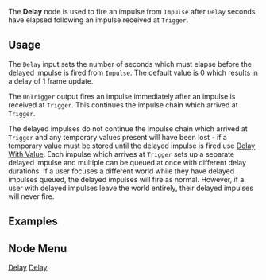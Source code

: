 <languages></languages> <translate>

The **Delay** node is used to fire an impulse from `Impulse` after
`Delay` seconds have elapsed following an impulse received at `Trigger`.

## Usage

The `Delay` input sets the number of seconds which must elapse before
the delayed impulse is fired from `Impulse`. The default value is 0
which results in a delay of 1 frame update.

The `OnTrigger` output fires an impulse immediately after an impulse is
received at `Trigger`. This continues the impulse chain which arrived at
`Trigger`.

The delayed impulses do not continue the impulse chain which arrived at
`Trigger` and any temporary values present will have been lost - if a
temporary value must be stored until the delayed impulse is fired use
[Delay With Value](Delay_With_Value_(Protoflux_node) "wikilink"). Each
impulse which arrives at `Trigger` sets up a separate delayed impulse
and multiple can be queued at once with different delay durations. If a
user focuses a different world while they have delayed impulses queued,
the delayed impulses will fire as normal. However, if a user with
delayed impulses leave the world entirely, their delayed impulses will
never fire.

## Examples

## Node Menu

</translate>

[Delay](Category:Protoflux{{#translation:}} "wikilink")
[Delay](Category:Protoflux:Flow{{#translation:}} "wikilink")